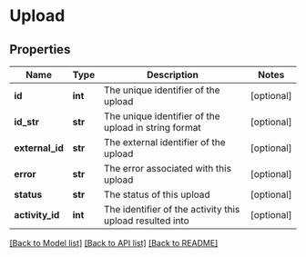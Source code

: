 # Upload

## Properties
Name | Type | Description | Notes
------------ | ------------- | ------------- | -------------
**id** | **int** | The unique identifier of the upload | [optional] 
**id_str** | **str** | The unique identifier of the upload in string format | [optional] 
**external_id** | **str** | The external identifier of the upload | [optional] 
**error** | **str** | The error associated with this upload | [optional] 
**status** | **str** | The status of this upload | [optional] 
**activity_id** | **int** | The identifier of the activity this upload resulted into | [optional] 

[[Back to Model list]](../README.md#documentation-for-models) [[Back to API list]](../README.md#documentation-for-api-endpoints) [[Back to README]](../README.md)

